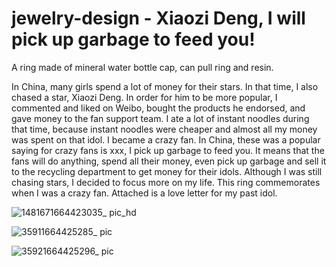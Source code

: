 # jewelry-design - Xiaozi Deng, I will pick up garbage to feed you!
A ring made of mineral water bottle cap, can pull ring and resin. 

In China, many girls spend a lot of money for their stars. In that time, I also chased a star, Xiaozi Deng. In order for him to be more popular, I commented and liked on Weibo, bought the products he endorsed, and gave money to the fan support team. I ate a lot of instant noodles during that time, because instant noodles were cheaper and almost all my money was spent on that idol. I became a crazy fan. In China, these was a popular saying for crazy fans is xxx, I pick up garbage to feed you. It means that the fans will do anything, spend all their money, even pick up garbage and sell it to the recycling department to get money for their idols. Although I was still chasing stars, I decided to focus more on my life. This ring commemorates when I was a crazy fan. Attached is a love letter for my past idol.


![1481671664423035_ pic_hd](https://user-images.githubusercontent.com/65965736/192940149-4322c584-970d-492a-8682-ee0246b00d27.jpg)


![35911664425285_ pic](https://user-images.githubusercontent.com/65965736/192938307-972c17c5-7022-4cb1-a9c1-49673851b54a.jpg)


![35921664425296_ pic](https://user-images.githubusercontent.com/65965736/192938313-b23889c3-2990-449b-936e-9719c93f8e48.jpg)

